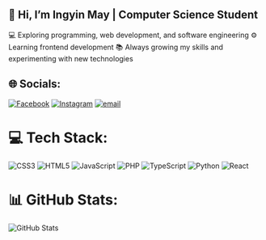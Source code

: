 ## 👋 Hi, I’m Ingyin May | Computer Science Student
💻 Exploring programming, web development, and software engineering
⚙️ Learning frontend development
📚 Always growing my skills and experimenting with new technologies


## 🌐 Socials:
[![Facebook](https://img.shields.io/badge/Facebook-%231877F2.svg?logo=Facebook&logoColor=white)](https://facebook.com/https://www.facebook.com/share/16xtuUD8J7/) [![Instagram](https://img.shields.io/badge/Instagram-%23E4405F.svg?logo=Instagram&logoColor=white)](https://instagram.com/yumi_tryurbest) [![email](https://img.shields.io/badge/Email-D14836?logo=gmail&logoColor=white)](mailto:ingyinmay1932003@gmail.com) 

# 💻 Tech Stack:
![CSS3](https://img.shields.io/badge/css3-%231572B6.svg?style=for-the-badge&logo=css3&logoColor=white) ![HTML5](https://img.shields.io/badge/html5-%23E34F26.svg?style=for-the-badge&logo=html5&logoColor=white) ![JavaScript](https://img.shields.io/badge/javascript-%23323330.svg?style=for-the-badge&logo=javascript&logoColor=%23F7DF1E) ![PHP](https://img.shields.io/badge/php-%23777BB4.svg?style=for-the-badge&logo=php&logoColor=white) ![TypeScript](https://img.shields.io/badge/typescript-%23007ACC.svg?style=for-the-badge&logo=typescript&logoColor=white) ![Python](https://img.shields.io/badge/python-3670A0?style=for-the-badge&logo=python&logoColor=ffdd54) ![React](https://img.shields.io/badge/react-%2320232a.svg?style=for-the-badge&logo=react&logoColor=%2361DAFB)

# 📊 GitHub Stats:
![GitHub Stats](https://github-readme-stats.vercel.app/api?username=lngyin&theme=react&hide_border=false&include_all_commits=false&count_private=false)


<!-- Proudly created with GPRM ( https://gprm.itsvg.in ) -->
